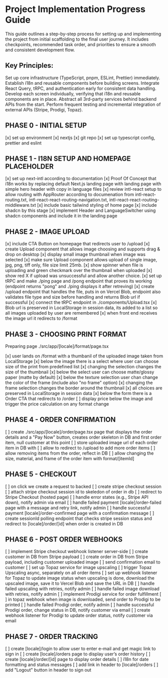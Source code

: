 # Project Implementation Progress Guide

This guide outlines a step-by-step process for setting up and implementing the project from initial scaffolding to the final user journey. It includes checkpoints, recommended task order, and priorities to ensure a smooth and consistent development flow.

## Key Principles:

Set up core infrastructure (TypeScript, pnpm, ESLint, Prettier) immediately.
Establish i18n and reusable components before building screens.
Integrate React Query, tRPC, and authentication early for consistent data handling.
Develop each screen individually, verifying that i18n and reusable components are in place.
Abstract all 3rd-party services behind backend APIs from the start.
Perform frequent testing and incremental integration of external APIs (Stripe, Prodigi, Topaz).

## PHASE 0 - INITIAL SETUP

[x] set up environment
[x] nextjs
[x] git repo
[x] set up typescript config, prettier and eslint

## PHASE 1 - I18N SETUP AND HOMEPAGE PLACEHOLDER

[x] set up next-intl according to documentation
[x] Proof Of Concept that i18n works by replacing default Next.js landing page with landing page with simple hero header with copy in language files
[x] review intl-react setup to allow routing with AppRouter according to documenation from intl-react-routing.txt, intl-react-react-routing-navigation.txt, intl-react-react-routing-middleware.txt
[x] include basic tailwind styling of home page
[x] include shadcn by this stage
[x] implement Header and LanguageSwitcher using shadcn components and include it in the landing page

## PHASE 2 - IMAGE UPLOAD

[x] include CTA Button on homepage that redirects user to /upload
[x] create Upload component that allows image choosing and supports drag & drop on desktop
[x] display small image thumbnail when image was selected
[x] make sure Upload component allows upload of single image, jpg, png, tiff only, file size limit 25mb.
[x] show spinner when file is uploading and green checkmark over the thumbnail when uploaded
[x] show red X if upload was unsuccessful and allow another choice.
[x] set up tRPC and make ./ping page and /pong endpoint that proves its working (endpoint returns "pong" and ./ping displays it after retreving)
[x] create /upload endpoint that handles the file, puts in on Vercel Blob, endpoint also validates file type and size before handling and returns Blob url if successful
[x] connect the tRPC endpoint in ./components/Upload.tsx
[x] Blob url is preserved in LocalStorage in session data, its added to a list so all images uploaded by user are remembered
[x] when front end receives the image url it redirects to /format

## PHASE 3 - CHOOSING PRINT FORMAT

Preparing page ./src/app/[locale]/format/page.tsx

[x] user lands on /format with a thumbanil of the uploaded image taken from LocalStorage
[x] below the image there is a select where user can choose size of the print from predefined list
[x] changing the selection changes the size of the thumbnail
[x] below the select user can choose matte/glossy paper (matte by default)
[x] below the texture selection user chan change the color of the frame (include also "no frame" option)
[x] changing the frame selection changes the border around the thumbnail
[x] all choices are preserved in LocalStorage in session data
[x] below the form there is a Order CTA that redirects to /order
[ ] display price below the image and trigger the price calculation on any format change

## PHASE 4 - ORDER CONFIRMATION

[ ] create ./src/app/[locale]/order/page.tsx page that displays the order details and a "Pay Now" button, creates order skeleton in DB and first order item, null customer at this point
[ ] store uploaded image url of each order item in DB with
[ ] allow to redirect to /upload to add more order items
[ ] allow removing items from the order, reflect in DB
[ ] allow changing the size, material, and frame of the order item with format/[itemId]

## PHASE 5 - CHECKOUT

[ ] on click we create a request to backed
    [ ] create stripe checkout session
    [ ] attach stripe checkout session id to skeledon of order in db
    [ ] redirect to Stripe Checkout (hosted page)
[ ] handle error states (e.g., Stripe API down), notify admin via email
[ ] handle failed payment [locale]/order-failed page with a message and retry link, notify admin
[ ] handle successful payment [locale]/order-confirmed page with a confirmation message
[ ] create sessionId polling endpoint that checks stripe session status and redirect to [locale]/order/[id] when order is created in DB


## PHASE 6 - POST ORDER WEBHOOKS

[ ] implement Stripe checkout webhook listener server-side
[ ] create customer in DB from Stripe payload
[ ] create order in DB from Stripe payload, including customer uploaded image
[ ] send confirmation email to customer
[ ] set up Topaz service for image upscaling
[ ] trigger Topaz Upscaling async, separately on all order items
[ ] set up webhook listener for Topaz to update image status when upscaling is done, download the upscaled image, save it to Vercel Blob and save the URL in DB
[ ] handle failed upscaling with retries, notify admin
[ ] handle failed image download with retries, notify admin
[ ] implement Prodigi service for order fulfillment
[ ] in topaz webhook when image is downloaded, send order to Prodigi to be printed
[ ] handle failed Prodigi order, notify admin
[ ] handle successful Prodigi order, change status in DB, notify customer via email
[ ] create webhook listener for Prodigi to update order status, notify customer via email

## PHASE 7 - ORDER TRACKING

[ ] create [locale]/login to allow user to enter e-mail and get magic link to sign in
[ ] create [locale]/orders page to display user’s order history
[ ] create [locale]/order/[id] page to display order details
[ ] i18n for date formatting and status messages
[ ] add link in header to [locale]/orders
[ ] add "Logout" button in header to sign out
